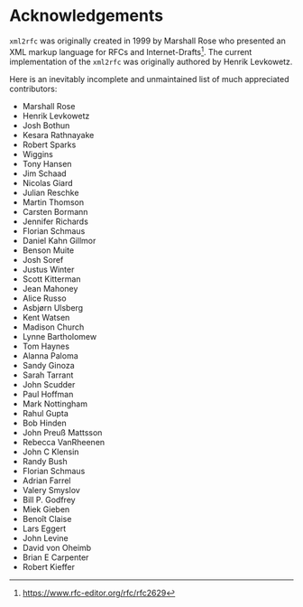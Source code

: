 # Acknowledgements

`xml2rfc` was originally created in 1999 by Marshall Rose who presented an XML
markup language for RFCs and Internet-Drafts[^1]. The current implementation of
the `xml2rfc` was originally authored by Henrik Levkowetz.

Here is an inevitably incomplete and unmaintained list of much appreciated
contributors:

 - Marshall Rose
 - Henrik Levkowetz
 - Josh Bothun
 - Kesara Rathnayake
 - Robert Sparks
 - Wiggins
 - Tony Hansen
 - Jim Schaad
 - Nicolas Giard
 - Julian Reschke
 - Martin Thomson
 - Carsten Bormann
 - Jennifer Richards
 - Florian Schmaus
 - Daniel Kahn Gillmor
 - Benson Muite
 - Josh Soref
 - Justus Winter
 - Scott Kitterman
 - Jean Mahoney
 - Alice Russo
 - Asbjørn Ulsberg
 - Kent Watsen
 - Madison Church
 - Lynne Bartholomew
 - Tom Haynes
 - Alanna Paloma
 - Sandy Ginoza
 - Sarah Tarrant
 - John Scudder
 - Paul Hoffman
 - Mark Nottingham
 - Rahul Gupta
 - Bob Hinden
 - John Preuß Mattsson
 - Rebecca VanRheenen
 - John C Klensin
 - Randy Bush
 - Florian Schmaus
 - Adrian Farrel
 - Valery Smyslov
 - Bill P. Godfrey
 - Miek Gieben
 - Benoît Claise
 - Lars Eggert
 - John Levine
 - David von Oheimb
 - Brian E Carpenter
 - Robert Kieffer

[^1]: https://www.rfc-editor.org/rfc/rfc2629
